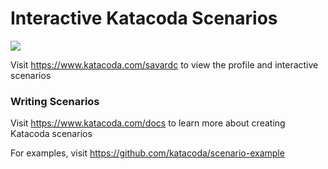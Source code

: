 # Interactive Katacoda Scenarios

[![](http://shields.katacoda.com/katacoda/savardc/count.svg)](https://www.katacoda.com/savardc "Get your profile on Katacoda.com")

Visit https://www.katacoda.com/savardc to view the profile and interactive scenarios

### Writing Scenarios
Visit https://www.katacoda.com/docs to learn more about creating Katacoda scenarios

For examples, visit https://github.com/katacoda/scenario-example
